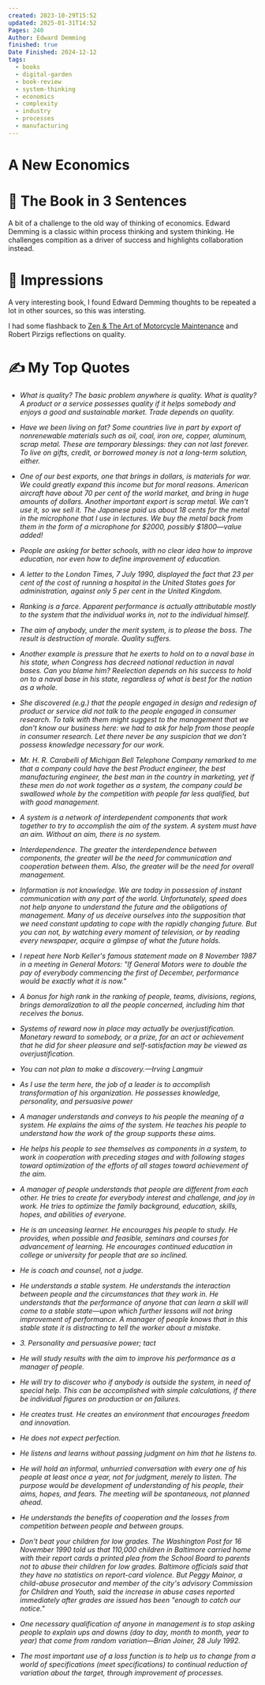 ```yaml
---
created: 2023-10-29T15:52
updated: 2025-01-31T14:52
Pages: 240
Author: Edward Demming
finished: true
Date Finished: 2024-12-12
tags:
  - books
  - digital-garden
  - book-review
  - system-thinking
  - economics
  - complexity
  - industry
  - processes
  - manufacturing
---
```

# A New Economics


# 🚀 The Book in 3 Sentences
A bit of a challenge to the old way of thinking of economics. Edward Demming is a classic within process thinking and system thinking. He challenges compition as a driver of success and highlights collaboration instead. 

# 🎨 Impressions

A very interesting book, I found Edward Demming thoughts to be repeated a lot in other sources, so this was intersting. 

I had some flashback to [Zen & The Art of Motorcycle Maintenance](Mich/Zen%20&%20The%20Art%20of%20Motorcycle%20Maintenance.md)
and Robert Pirzigs reflections on quality. 
# ✍️ My Top  Quotes

- *What is quality? The basic problem anywhere is quality. What is quality? A product or a service possesses quality if it helps somebody and enjoys a good and sustainable market. Trade depends on quality.* 
 
- *Have we been living on fat? Some countries live in part by export of nonrenewable materials such as oil, coal, iron ore, copper, aluminum, scrap metal. These are temporary blessings: they can not last forever. To live on gifts, credit, or borrowed money is not a long-term solution, either.* 
 
- *One of our best exports, one that brings in dollars, is materials for war. We could greatly expand this income but for moral reasons. American aircraft have about 70 per cent of the world market, and bring in huge amounts of dollars. Another important export is scrap metal. We can't use it, so we sell it. The Japanese paid us about 18 cents for the metal in the microphone that I use in lectures. We buy the metal back from them in the form of a microphone for $2000, possibly $1800—value added!* 
 
- *People are asking for better schools, with no clear idea how to improve education, nor even how to define improvement of education.*
 
- *A letter to the London Times, 7 July 1990, displayed the fact that 23 per cent of the cost of running a hospital in the United States goes for administration, against only 5 per cent in the United Kingdom.* 
 
- *Ranking is a farce. Apparent performance is actually attributable mostly to the system that the individual works in, not to the individual himself.* 
 
- *The aim of anybody, under the merit system, is to please the boss. The result is destruction of morale. Quality suffers.* 
 
- *Another example is pressure that he exerts to hold on to a naval base in his state, when Congress has decreed national reduction in naval bases. Can you blame him? Reelection depends on his success to hold on to a naval base in his state, regardless of what is best for the nation as a whole.* 
 
- *She discovered (e.g.) that the people engaged in design and redesign of product or service did not talk to the people engaged in consumer research. To talk with them might suggest to the management that we don't know our business here: we had to ask for help from those people in consumer research. Let there never be any suspicion that we don't possess knowledge necessary for our work.* 
 
- *Mr. H. R. Carabelli of Michigan Bell Telephone Company remarked to me that a company could have the best Product engineer, the best manufacturing engineer, the best man in the country in marketing, yet if these men do not work together as a system, the company could be swallowed whole by the competition with people far less qualified, but with good management.* 
 
- *A system is a network of interdependent components that work together to try to accomplish the aim of the system. A system must have an aim. Without an aim, there is no system.* 
 
- *Interdependence. The greater the interdependence between components, the greater will be the need for communication and cooperation between them. Also, the greater will be the need for overall management.* 
 
- *Information is not knowledge. We are today in possession of instant communication with any part of the world. Unfortunately, speed does not help anyone to understand the future and the obligations of management. Many of us deceive ourselves into the supposition that we need constant updating to cope with the rapidly changing future. But you can not, by watching every moment of television, or by reading every newspaper, acquire a glimpse of what the future holds.* 
 
- *I repeat here Norb Keller's famous statement made on 8 November 1987 in a meeting in General Motors: "If General Motors were to double the pay of everybody commencing the first of December, performance would be exactly what it is now."* 
 
- *A bonus for high rank in the ranking of people, teams, divisions, regions, brings demoralization to all the people concerned, including him that receives the bonus.* 
 
- *Systems of reward now in place may actually be overjustification. Monetary reward to somebody, or a prize, for an act or achievement that he did for sheer pleasure and self-satisfaction may be viewed as overjustification.* 
 
- *You can not plan to make a discovery.—Irving Langmuir* 
 
- *As I use the term here, the job of a leader is to accomplish transformation of his organization. He possesses knowledge, personality, and persuasive power* 
 
- *A manager understands and conveys to his people the meaning of a system. He explains the aims of the system. He teaches his people to understand how the work of the group supports these aims.* 
 
- *He helps his people to see themselves as components in a system, to work in cooperation with preceding stages and with following stages toward optimization of the efforts of all stages toward achievement of the aim.* 
 
- *A manager of people understands that people are different from each other. He tries to create for everybody interest and challenge, and joy in work. He tries to optimize the family background, education, skills, hopes, and abilities of everyone.* 
 
- *He is an unceasing learner. He encourages his people to study. He provides, when possible and feasible, seminars and courses for advancement of learning. He encourages continued education in college or university for people that are so inclined.* 
 
- *He is coach and counsel, not a judge.* 
 
- *He understands a stable system. He understands the interaction between people and the circumstances that they work in. He understands that the performance of anyone that can learn a skill will come to a stable state—upon which further lessons will not bring improvement of performance. A manager of people knows that in this stable state it is distracting to tell the worker about a mistake.* 
 
- *3. Personality and persuasive power; tact* 
 
- *He will study results with the aim to improve his performance as a manager of people.* 
 
- *He will try to discover who if anybody is outside the system, in need of special help. This can be accomplished with simple calculations, if there be individual figures on production or on failures.* 
 
- *He creates trust. He creates an environment that encourages freedom and innovation.* 
 
- *He does not expect perfection.* 
 
- *He listens and learns without passing judgment on him that he listens to.* 
 
- *He will hold an informal, unhurried conversation with every one of his people at least once a year, not for judgment, merely to listen. The purpose would be development of understanding of his people, their aims, hopes, and fears. The meeting will be spontaneous, not planned ahead.* 
 
- *He understands the benefits of cooperation and the losses from competition between people and between groups.* 
 
- *Don't beat your children for low grades. The Washington Post for 16 November 1990 told us that 110,000 children in Baltimore carried home with their report cards a printed plea from the School Board to parents not to abuse their children for low grades. Baltimore officials said that they have no statistics on report-card violence. But Peggy Mainor, a child-abuse prosecutor and member of the city's advisory Commission for Children and Youth, said the increase in abuse cases reported immediately after grades are issued has been "enough to catch our notice."* 
 
- *One necessary qualification of anyone in management is to stop asking people to explain ups and downs (day to day, month to month, year to year) that come from random variation—Brian Joiner, 28 July 1992.* 
 
- *The most important use of a loss function is to help us to change from a world of specifications (meet specifications) to continual reduction of variation about the target, through improvement of processes.* 
 
